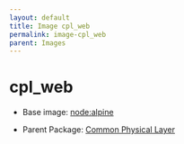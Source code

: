 ```yaml
---
layout: default
title: Image cpl_web
permalink: image-cpl_web
parent: Images
---
```

# cpl_web

* Base image:  [node:alpine](image-node:alpine)

* Parent Package: [Common Physical Layer](package--edgemere-cpl)


